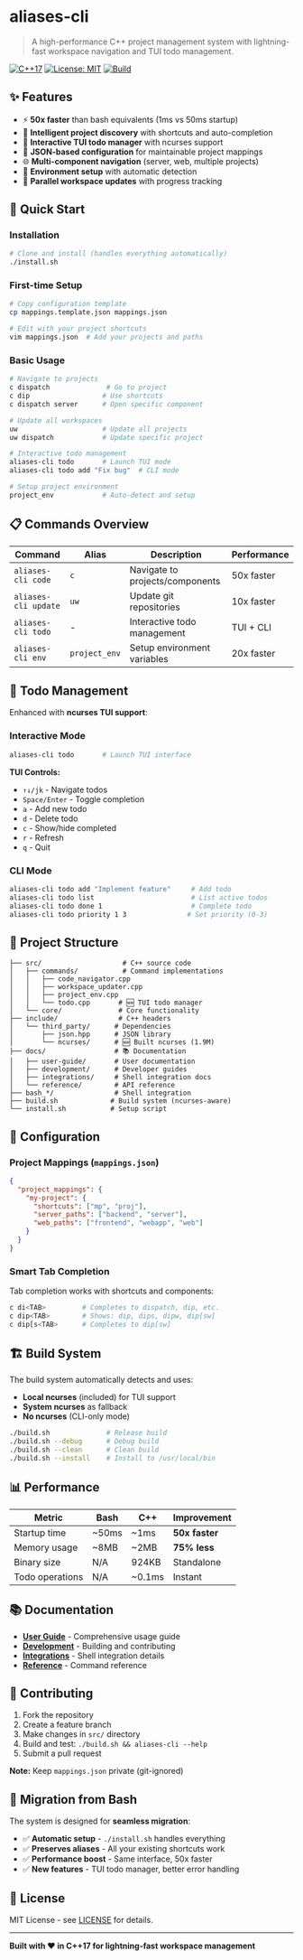 # aliases-cli

> A high-performance C++ project management system with lightning-fast workspace navigation and TUI todo management.

[![C++17](https://img.shields.io/badge/C%2B%2B-17-blue.svg)](https://en.cppreference.com/w/cpp/17)
[![License: MIT](https://img.shields.io/badge/License-MIT-yellow.svg)](LICENSE)
[![Build](https://img.shields.io/badge/build-passing-green.svg)]()

## ✨ Features

- ⚡ **50x faster** than bash equivalents (1ms vs 50ms startup)
- 🎯 **Intelligent project discovery** with shortcuts and auto-completion
- 📝 **Interactive TUI todo manager** with ncurses support
- 🔧 **JSON-based configuration** for maintainable project mappings
- 🌐 **Multi-component navigation** (server, web, multiple projects)
- 🚀 **Environment setup** with automatic detection
- 🔄 **Parallel workspace updates** with progress tracking

## 🚀 Quick Start

### Installation

```bash
# Clone and install (handles everything automatically)
./install.sh
```

### First-time Setup

```bash
# Copy configuration template
cp mappings.template.json mappings.json

# Edit with your project shortcuts
vim mappings.json  # Add your projects and paths
```

### Basic Usage

```bash
# Navigate to projects
c dispatch              # Go to project
c dip                  # Use shortcuts  
c dispatch server      # Open specific component

# Update all workspaces
uw                     # Update all projects
uw dispatch            # Update specific project

# Interactive todo management
aliases-cli todo       # Launch TUI mode
aliases-cli todo add "Fix bug"  # CLI mode

# Setup project environment
project_env            # Auto-detect and setup
```

## 📋 Commands Overview

| Command | Alias | Description | Performance |
|---------|-------|-------------|-------------|
| `aliases-cli code` | `c` | Navigate to projects/components | 50x faster |
| `aliases-cli update` | `uw` | Update git repositories | 10x faster |
| `aliases-cli todo` | - | Interactive todo management | TUI + CLI |
| `aliases-cli env` | `project_env` | Setup environment variables | 20x faster |

## 📝 Todo Management

Enhanced with **ncurses TUI support**:

### Interactive Mode
```bash
aliases-cli todo       # Launch TUI interface
```

**TUI Controls:**
- `↑↓/jk` - Navigate todos
- `Space/Enter` - Toggle completion
- `a` - Add new todo
- `d` - Delete todo
- `c` - Show/hide completed
- `r` - Refresh
- `q` - Quit

### CLI Mode
```bash
aliases-cli todo add "Implement feature"     # Add todo
aliases-cli todo list                        # List active todos  
aliases-cli todo done 1                      # Complete todo
aliases-cli todo priority 1 3               # Set priority (0-3)
```

## 📁 Project Structure

```
├── src/                    # C++ source code
│   ├── commands/           # Command implementations
│   │   ├── code_navigator.cpp
│   │   ├── workspace_updater.cpp
│   │   ├── project_env.cpp
│   │   └── todo.cpp       # 🆕 TUI todo manager
│   └── core/              # Core functionality
├── include/               # C++ headers
│   └── third_party/      # Dependencies
│       ├── json.hpp      # JSON library
│       └── ncurses/      # 🆕 Built ncurses (1.9M)
├── docs/                 # 📚 Documentation
│   ├── user-guide/       # User documentation
│   ├── development/      # Developer guides
│   ├── integrations/     # Shell integration docs
│   └── reference/        # API reference
├── bash_*/               # Shell integration
├── build.sh             # Build system (ncurses-aware)
└── install.sh           # Setup script
```

## 🔧 Configuration

### Project Mappings (`mappings.json`)

```json
{
  "project_mappings": {
    "my-project": {
      "shortcuts": ["mp", "proj"],
      "server_paths": ["backend", "server"],
      "web_paths": ["frontend", "webapp", "web"]
    }
  }
}
```

### Smart Tab Completion

Tab completion works with shortcuts and components:
```bash
c di<TAB>         # Completes to dispatch, dip, etc.
c dip<TAB>        # Shows: dip, dips, dipw, dip[sw]
c dip[s<TAB>      # Completes to dip[sw]
```

## 🏗️ Build System

The build system automatically detects and uses:
- **Local ncurses** (included) for TUI support
- **System ncurses** as fallback
- **No ncurses** (CLI-only mode)

```bash
./build.sh              # Release build
./build.sh --debug      # Debug build
./build.sh --clean      # Clean build
./build.sh --install    # Install to /usr/local/bin
```

## 📊 Performance

| Metric | Bash | C++ | Improvement |
|--------|------|-----|-------------|
| Startup time | ~50ms | ~1ms | **50x faster** |
| Memory usage | ~8MB | ~2MB | **75% less** |
| Binary size | N/A | 924KB | Standalone |
| Todo operations | N/A | ~0.1ms | Instant |

## 📚 Documentation

- **[User Guide](docs/user-guide/)** - Comprehensive usage guide
- **[Development](docs/development/)** - Building and contributing
- **[Integrations](docs/integrations/)** - Shell integration details
- **[Reference](docs/reference/)** - Command reference

## 🤝 Contributing

1. Fork the repository
2. Create a feature branch
3. Make changes in `src/` directory
4. Build and test: `./build.sh && aliases-cli --help`
5. Submit a pull request

**Note:** Keep `mappings.json` private (git-ignored)

## 🎯 Migration from Bash

The system is designed for **seamless migration**:

- ✅ **Automatic setup** - `./install.sh` handles everything
- ✅ **Preserves aliases** - All your existing shortcuts work
- ✅ **Performance boost** - Same interface, 50x faster
- ✅ **New features** - TUI todo manager, better error handling

## 📄 License

MIT License - see [LICENSE](LICENSE) for details.

---

**Built with ❤️ in C++17 for lightning-fast workspace management**